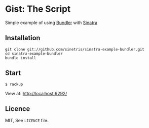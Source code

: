 Gist: The Script
================

Simple example of using [Bundler][] with [Sinatra][]

Installation
------------
    git clone git://github.com/sinetris/sinatra-example-bundler.git
    cd sinatra-example-bundler
    bundle install

Start 
-----

    $ rackup

View at: [http://localhost:9292/](http://localhost:9292/)

  [Sinatra]: http://www.sinatrarb.com
  [Bundler]: http://gembundler.com/

Licence
-------

MIT, See `LICENCE` file.